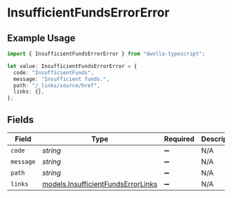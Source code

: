 # InsufficientFundsErrorError

## Example Usage

```typescript
import { InsufficientFundsErrorError } from "dwolla-typescript";

let value: InsufficientFundsErrorError = {
  code: "InsufficientFunds",
  message: "Insufficient funds.",
  path: "/_links/source/href",
  links: {},
};
```

## Fields

| Field                                                                          | Type                                                                           | Required                                                                       | Description                                                                    | Example                                                                        |
| ------------------------------------------------------------------------------ | ------------------------------------------------------------------------------ | ------------------------------------------------------------------------------ | ------------------------------------------------------------------------------ | ------------------------------------------------------------------------------ |
| `code`                                                                         | *string*                                                                       | :heavy_minus_sign:                                                             | N/A                                                                            | InsufficientFunds                                                              |
| `message`                                                                      | *string*                                                                       | :heavy_minus_sign:                                                             | N/A                                                                            | Insufficient funds.                                                            |
| `path`                                                                         | *string*                                                                       | :heavy_minus_sign:                                                             | N/A                                                                            | /_links/source/href                                                            |
| `links`                                                                        | [models.InsufficientFundsErrorLinks](../models/insufficientfundserrorlinks.md) | :heavy_minus_sign:                                                             | N/A                                                                            | {}                                                                             |